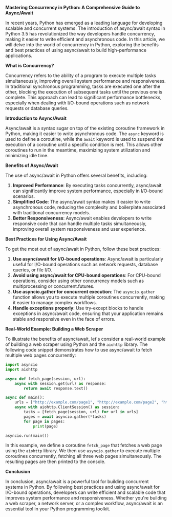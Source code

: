 **Mastering Concurrency in Python: A Comprehensive Guide to Async/Await**

In recent years, Python has emerged as a leading language for developing scalable and concurrent systems. The introduction of async/await syntax in Python 3.5 has revolutionized the way developers handle concurrency, making it easier to write efficient and asynchronous code. In this article, we will delve into the world of concurrency in Python, exploring the benefits and best practices of using async/await to build high-performance applications.

**What is Concurrency?**

Concurrency refers to the ability of a program to execute multiple tasks simultaneously, improving overall system performance and responsiveness. In traditional synchronous programming, tasks are executed one after the other, blocking the execution of subsequent tasks until the previous one is complete. This approach can lead to significant performance bottlenecks, especially when dealing with I/O-bound operations such as network requests or database queries.

**Introduction to Async/Await**

Async/await is a syntax sugar on top of the existing coroutine framework in Python, making it easier to write asynchronous code. The `async` keyword is used to define a coroutine, while the `await` keyword is used to suspend the execution of a coroutine until a specific condition is met. This allows other coroutines to run in the meantime, maximizing system utilization and minimizing idle time.

**Benefits of Async/Await**

The use of async/await in Python offers several benefits, including:

1. **Improved Performance**: By executing tasks concurrently, async/await can significantly improve system performance, especially in I/O-bound scenarios.
2. **Simplified Code**: The async/await syntax makes it easier to write asynchronous code, reducing the complexity and boilerplate associated with traditional concurrency models.
3. **Better Responsiveness**: Async/await enables developers to write responsive code that can handle multiple tasks simultaneously, improving overall system responsiveness and user experience.

**Best Practices for Using Async/Await**

To get the most out of async/await in Python, follow these best practices:

1. **Use async/await for I/O-bound operations**: Async/await is particularly useful for I/O-bound operations such as network requests, database queries, or file I/O.
2. **Avoid using async/await for CPU-bound operations**: For CPU-bound operations, consider using other concurrency models such as multiprocessing or concurrent.futures.
3. **Use asyncio.gather for concurrent execution**: The `asyncio.gather` function allows you to execute multiple coroutines concurrently, making it easier to manage complex workflows.
4. **Handle exceptions properly**: Use try-except blocks to handle exceptions in async/await code, ensuring that your application remains stable and responsive even in the face of errors.

**Real-World Example: Building a Web Scraper**

To illustrate the benefits of async/await, let's consider a real-world example of building a web scraper using Python and the `aiohttp` library. The following code snippet demonstrates how to use async/await to fetch multiple web pages concurrently:
```python
import asyncio
import aiohttp

async def fetch_page(session, url):
    async with session.get(url) as response:
        return await response.text()

async def main():
    urls = ["http://example.com/page1", "http://example.com/page2", "http://example.com/page3"]
    async with aiohttp.ClientSession() as session:
        tasks = [fetch_page(session, url) for url in urls]
        pages = await asyncio.gather(*tasks)
        for page in pages:
            print(page)

asyncio.run(main())
```
In this example, we define a coroutine `fetch_page` that fetches a web page using the `aiohttp` library. We then use `asyncio.gather` to execute multiple coroutines concurrently, fetching all three web pages simultaneously. The resulting pages are then printed to the console.

**Conclusion**

In conclusion, async/await is a powerful tool for building concurrent systems in Python. By following best practices and using async/await for I/O-bound operations, developers can write efficient and scalable code that improves system performance and responsiveness. Whether you're building a web scraper, a network server, or a complex workflow, async/await is an essential tool in your Python programming toolkit.